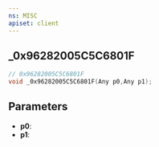 ```yaml
---
ns: MISC
apiset: client
---
```

## _0x96282005C5C6801F

```c
// 0x96282005C5C6801F
void _0x96282005C5C6801F(Any p0,Any p1);
```


## Parameters
* **p0**:
* **p1**:




